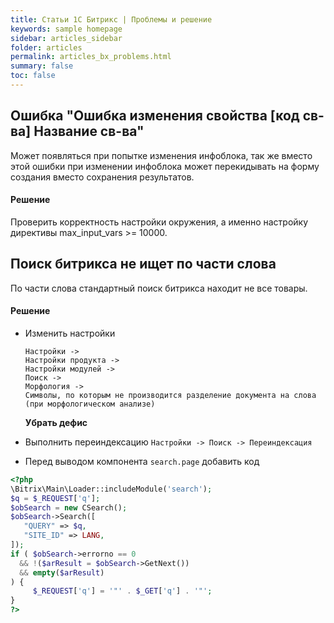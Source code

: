 ```yaml
---
title: Статьи 1С Битрикс | Проблемы и решение
keywords: sample homepage
sidebar: articles_sidebar
folder: articles
permalink: articles_bx_problems.html
summary: false
toc: false
---
```


## Ошибка "Ошибка изменения свойства [код св-ва] Название св-ва"

Может появляться при попытке изменения инфоблока, так же вместо этой ошибки при изменении инфоблока может перекидывать на форму создания вместо сохранения результатов.

#### Решение

Проверить корректность настройки окружения, а именно настройку директивы max_input_vars >= 10000.

## Поиск битрикса не ищет по части слова

По части слова стандартный поиск битрикса находит не все товары.

#### Решение

* Изменить настройки
  ```
  Настройки -> 
  Настройки продукта -> 
  Настройки модулей -> 
  Поиск -> 
  Морфология ->
  Символы, по которым не производится разделение документа на слова (при морфологическом анализе)
  ```
  **Убрать дефис**
  
* Выполнить переиндексацию ```Настройки -> Поиск -> Переиндексация```
* Перед выводом компонента ```search.page``` добавить код

```php
<?php
\Bitrix\Main\Loader::includeModule('search');
$q = $_REQUEST['q'];
$obSearch = new CSearch();
$obSearch->Search([
   "QUERY" => $q,
   "SITE_ID" => LANG,
]);
if ( $obSearch->errorno == 0 
  && !($arResult = $obSearch->GetNext())
  && empty($arResult)
) {
     $_REQUEST['q'] = '"' . $_GET['q'] . '"';
}
?>
```
